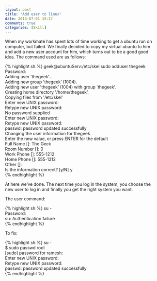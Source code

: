 ```yaml
---
layout: post
title: "Add user to linux"
date: 2013-07-01 19:17
comments: true
categories: [Skill]
---
```

When my workmate has spent lots of time working to get a ubuntu run on computer, but failed. We finally decided to copy my virtual ubuntu to him and add a new user account for him, which turns out to be a good good idea.
The command used are as follows:

{% highlight sh %}
geek@ubuntuServ:/etc/skel
sudo adduser thegeek    
Password:                                          
Adding user 'thegeek’…                             
Adding new group 'thegeek’ (1004).                 
Adding new user 'thegeek’ (1004) with group 'thegeek’.    
Creating home directory '/home/thegeek’.                  
Copying files from '/etc/skel’                            
Enter new UNIX password:                                  
Retype new UNIX password:                                 
No password supplied                                      
Enter new UNIX password:                                  
Retype new UNIX password:                                 
passwd: password updated successfully                     
Changing the user information for thegeek                 
Enter the new value, or press ENTER for the default       
Full Name []: The Geek                                    
Room Number []: 0                                         
Work Phone []: 555-1212                                   
Home Phone []: 555-1212                                   
Other []:                                                 
Is the information correct? [y/N] y                       
{% endhighlight %}

At here we've done. The next time you log in the system, you choose the new user to log in and finally you get the right system you want.

The user command:     

{% highlight sh %}
su -      
Password:        
su: Authentication failure       
{% endhighlight %}

To fix:

{% highlight sh %}
su -      
$ sudo passwd root     
[sudo] password for ramesh:     
Enter new UNIX password:     
Retype new UNIX password:     
passwd: password updated successfully     
{% endhighlight %}
